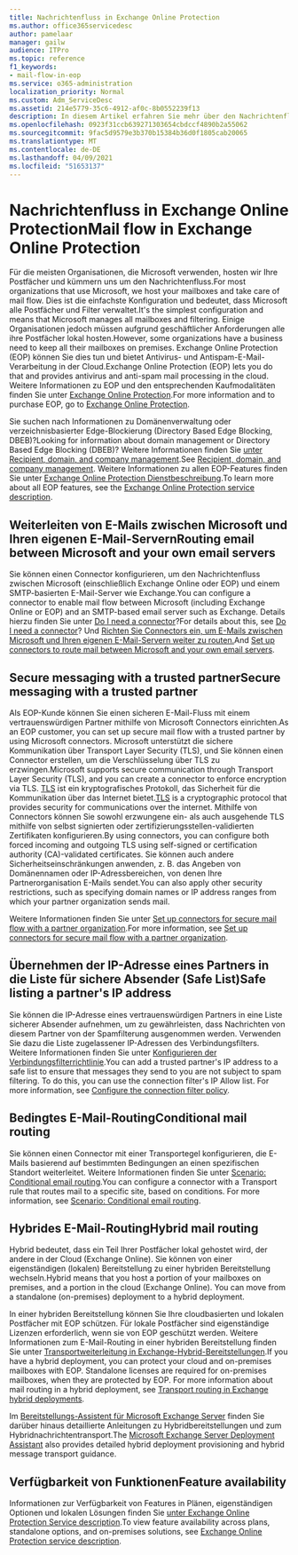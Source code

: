 ```yaml
---
title: Nachrichtenfluss in Exchange Online Protection
ms.author: office365servicedesc
author: pamelaar
manager: gailw
audience: ITPro
ms.topic: reference
f1_keywords:
- mail-flow-in-eop
ms.service: o365-administration
localization_priority: Normal
ms.custom: Adm_ServiceDesc
ms.assetid: 214e5779-35c6-4912-af0c-8b0552239f13
description: In diesem Artikel erfahren Sie mehr über den Nachrichtenfluss in Microsoft Exchange Online Protection (EOP).
ms.openlocfilehash: 0923f31ccb639271303654cbdccf4890b2a55062
ms.sourcegitcommit: 9fac5d9579e3b370b15384b36d0f1805cab20065
ms.translationtype: MT
ms.contentlocale: de-DE
ms.lasthandoff: 04/09/2021
ms.locfileid: "51653137"
---
```

# <a name="mail-flow-in-exchange-online-protection"></a><span data-ttu-id="c2d34-103">Nachrichtenfluss in Exchange Online Protection</span><span class="sxs-lookup"><span data-stu-id="c2d34-103">Mail flow in Exchange Online Protection</span></span>

<span data-ttu-id="c2d34-104">Für die meisten Organisationen, die Microsoft verwenden, hosten wir Ihre Postfächer und kümmern uns um den Nachrichtenfluss.</span><span class="sxs-lookup"><span data-stu-id="c2d34-104">For most organizations that use Microsoft, we host your mailboxes and take care of mail flow.</span></span> <span data-ttu-id="c2d34-105">Dies ist die einfachste Konfiguration und bedeutet, dass Microsoft alle Postfächer und Filter verwaltet.</span><span class="sxs-lookup"><span data-stu-id="c2d34-105">It's the simplest configuration and means that Microsoft manages all mailboxes and filtering.</span></span> <span data-ttu-id="c2d34-106">Einige Organisationen jedoch müssen aufgrund geschäftlicher Anforderungen alle ihre Postfächer lokal hosten.</span><span class="sxs-lookup"><span data-stu-id="c2d34-106">However, some organizations have a business need to keep all their mailboxes on premises.</span></span> <span data-ttu-id="c2d34-107">Exchange Online Protection (EOP) können Sie dies tun und bietet Antivirus- und Antispam-E-Mail-Verarbeitung in der Cloud.</span><span class="sxs-lookup"><span data-stu-id="c2d34-107">Exchange Online Protection (EOP) lets you do that and provides antivirus and anti-spam mail processing in the cloud.</span></span> <span data-ttu-id="c2d34-108">Weitere Informationen zu EOP und den entsprechenden Kaufmodalitäten finden Sie unter [Exchange Online Protection](https://products.office.com/exchange/exchange-email-security-spam-protection).</span><span class="sxs-lookup"><span data-stu-id="c2d34-108">For more information and to purchase EOP, go to [Exchange Online Protection](https://products.office.com/exchange/exchange-email-security-spam-protection).</span></span>
  
<span data-ttu-id="c2d34-109">Sie suchen nach Informationen zu Domänenverwaltung oder verzeichnisbasierter Edge-Blockierung (Directory Based Edge Blocking, DBEB)?</span><span class="sxs-lookup"><span data-stu-id="c2d34-109">Looking for information about domain management or Directory Based Edge Blocking (DBEB)?</span></span> <span data-ttu-id="c2d34-110">Weitere Informationen finden Sie [unter Recipient, domain, and company management](recipient-domain-and-company-management.md).</span><span class="sxs-lookup"><span data-stu-id="c2d34-110">See [Recipient, domain, and company management](recipient-domain-and-company-management.md).</span></span> <span data-ttu-id="c2d34-111">Weitere Informationen zu allen EOP-Features finden Sie unter [Exchange Online Protection Dienstbeschreibung](exchange-online-protection-service-description.md).</span><span class="sxs-lookup"><span data-stu-id="c2d34-111">To learn more about all EOP features, see the [Exchange Online Protection service description](exchange-online-protection-service-description.md).</span></span>
  
## <a name="routing-email-between-microsoft-and-your-own-email-servers"></a><span data-ttu-id="c2d34-112">Weiterleiten von E-Mails zwischen Microsoft und Ihren eigenen E-Mail-Servern</span><span class="sxs-lookup"><span data-stu-id="c2d34-112">Routing email between Microsoft and your own email servers</span></span>

<span data-ttu-id="c2d34-113">Sie können einen Connector konfigurieren, um den Nachrichtenfluss zwischen Microsoft (einschließlich Exchange Online oder EOP) und einem SMTP-basierten E-Mail-Server wie Exchange.</span><span class="sxs-lookup"><span data-stu-id="c2d34-113">You can configure a connector to enable mail flow between Microsoft (including Exchange Online or EOP) and an SMTP-based email server such as Exchange.</span></span> <span data-ttu-id="c2d34-114">Details hierzu finden Sie unter [Do I need a connector](/exchange/mail-flow-best-practices/use-connectors-to-configure-mail-flow/do-i-need-to-create-a-connector)?</span><span class="sxs-lookup"><span data-stu-id="c2d34-114">For details about this, see [Do I need a connector](/exchange/mail-flow-best-practices/use-connectors-to-configure-mail-flow/do-i-need-to-create-a-connector)?</span></span> <span data-ttu-id="c2d34-115">Und [Richten Sie Connectors ein, um E-Mails zwischen Microsoft und Ihren eigenen E-Mail-Servern weiter zu routen.](/exchange/mail-flow-best-practices/use-connectors-to-configure-mail-flow/set-up-connectors-to-route-mail)</span><span class="sxs-lookup"><span data-stu-id="c2d34-115">And [Set up connectors to route mail between Microsoft and your own email servers](/exchange/mail-flow-best-practices/use-connectors-to-configure-mail-flow/set-up-connectors-to-route-mail).</span></span>
  
## <a name="secure-messaging-with-a-trusted-partner"></a><span data-ttu-id="c2d34-116">Secure messaging with a trusted partner</span><span class="sxs-lookup"><span data-stu-id="c2d34-116">Secure messaging with a trusted partner</span></span>

<span data-ttu-id="c2d34-117">Als EOP-Kunde können Sie einen sicheren E-Mail-Fluss mit einem vertrauenswürdigen Partner mithilfe von Microsoft Connectors einrichten.</span><span class="sxs-lookup"><span data-stu-id="c2d34-117">As an EOP customer, you can set up secure mail flow with a trusted partner by using Microsoft connectors.</span></span> <span data-ttu-id="c2d34-118">Microsoft unterstützt die sichere Kommunikation über Transport Layer Security (TLS), und Sie können einen Connector erstellen, um die Verschlüsselung über TLS zu erzwingen.</span><span class="sxs-lookup"><span data-stu-id="c2d34-118">Microsoft supports secure communication through Transport Layer Security (TLS), and you can create a connector to enforce encryption via TLS.</span></span> <span data-ttu-id="c2d34-119">[TLS](/microsoft-365/compliance/exchange-online-uses-tls-to-secure-email-connections) ist ein kryptografisches Protokoll, das Sicherheit für die Kommunikation über das Internet bietet.</span><span class="sxs-lookup"><span data-stu-id="c2d34-119">[TLS](/microsoft-365/compliance/exchange-online-uses-tls-to-secure-email-connections) is a cryptographic protocol that provides security for communications over the internet.</span></span> <span data-ttu-id="c2d34-120">Mithilfe von Connectors können Sie sowohl erzwungene ein- als auch ausgehende TLS mithilfe von selbst signierten oder zertifizierungsstellen-validierten Zertifikaten konfigurieren.</span><span class="sxs-lookup"><span data-stu-id="c2d34-120">By using connectors, you can configure both forced incoming and outgoing TLS using self-signed or certification authority (CA)-validated certificates.</span></span> <span data-ttu-id="c2d34-121">Sie können auch andere Sicherheitseinschränkungen anwenden, z. B. das Angeben von Domänennamen oder IP-Adressbereichen, von denen Ihre Partnerorganisation E-Mails sendet.</span><span class="sxs-lookup"><span data-stu-id="c2d34-121">You can also apply other security restrictions, such as specifying domain names or IP address ranges from which your partner organization sends mail.</span></span> 
  
<span data-ttu-id="c2d34-122">Weitere Informationen finden Sie unter [Set up connectors for secure mail flow with a partner organization](/exchange/mail-flow-best-practices/use-connectors-to-configure-mail-flow/set-up-connectors-for-secure-mail-flow-with-a-partner).</span><span class="sxs-lookup"><span data-stu-id="c2d34-122">For more information, see [Set up connectors for secure mail flow with a partner organization](/exchange/mail-flow-best-practices/use-connectors-to-configure-mail-flow/set-up-connectors-for-secure-mail-flow-with-a-partner).</span></span>
  
## <a name="safe-listing-a-partners-ip-address"></a><span data-ttu-id="c2d34-123">Übernehmen der IP-Adresse eines Partners in die Liste für sichere Absender (Safe List)</span><span class="sxs-lookup"><span data-stu-id="c2d34-123">Safe listing a partner's IP address</span></span>

<span data-ttu-id="c2d34-p105">Sie können die IP-Adresse eines vertrauenswürdigen Partners in eine Liste sicherer Absender aufnehmen, um zu gewährleisten, dass Nachrichten von diesem Partner von der Spamfilterung ausgenommen werden. Verwenden Sie dazu die Liste zugelassener IP-Adressen des Verbindungsfilters. Weitere Informationen finden Sie unter [Konfigurieren der Verbindungsfilterrichtlinie](/microsoft-365/security/office-365-security/configure-the-connection-filter-policy).</span><span class="sxs-lookup"><span data-stu-id="c2d34-p105">You can add a trusted partner's IP address to a safe list to ensure that messages they send to you are not subject to spam filtering. To do this, you can use the connection filter's IP Allow list. For more information, see [Configure the connection filter policy](/microsoft-365/security/office-365-security/configure-the-connection-filter-policy).</span></span>
  
## <a name="conditional-mail-routing"></a><span data-ttu-id="c2d34-127">Bedingtes E-Mail-Routing</span><span class="sxs-lookup"><span data-stu-id="c2d34-127">Conditional mail routing</span></span>

<span data-ttu-id="c2d34-p106">Sie können einen Connector mit einer Transportegel konfigurieren, die E-Mails basierend auf bestimmten Bedingungen an einen spezifischen Standort weiterleitet. Weitere Informationen finden Sie unter [Scenario: Conditional email routing](/exchange/mail-flow-best-practices/use-connectors-to-configure-mail-flow/conditional-mail-routing).</span><span class="sxs-lookup"><span data-stu-id="c2d34-p106">You can configure a connector with a Transport rule that routes mail to a specific site, based on conditions. For more information, see [Scenario: Conditional email routing](/exchange/mail-flow-best-practices/use-connectors-to-configure-mail-flow/conditional-mail-routing).</span></span>
  
## <a name="hybrid-mail-routing"></a><span data-ttu-id="c2d34-130">Hybrides E-Mail-Routing</span><span class="sxs-lookup"><span data-stu-id="c2d34-130">Hybrid mail routing</span></span>

<span data-ttu-id="c2d34-p107">Hybrid bedeutet, dass ein Teil Ihrer Postfächer lokal gehostet wird, der andere in der Cloud (Exchange Online). Sie können von einer eigenständigen (lokalen) Bereitstellung zu einer hybriden Bereitstellung wechseln.</span><span class="sxs-lookup"><span data-stu-id="c2d34-p107">Hybrid means that you host a portion of your mailboxes on premises, and a portion in the cloud (Exchange Online). You can move from a standalone (on-premises) deployment to a hybrid deployment.</span></span>
  
<span data-ttu-id="c2d34-p108">In einer hybriden Bereitstellung können Sie Ihre cloudbasierten und lokalen Postfächer mit EOP schützen. Für lokale Postfächer sind eigenständige Lizenzen erforderlich, wenn sie von EOP geschützt werden. Weitere Informationen zum E-Mail-Routing in einer hybriden Bereitstellung finden Sie unter [Transportweiterleitung in Exchange-Hybrid-Bereitstellungen](/exchange/transport-routing).</span><span class="sxs-lookup"><span data-stu-id="c2d34-p108">If you have a hybrid deployment, you can protect your cloud and on-premises mailboxes with EOP. Standalone licenses are required for on-premises mailboxes, when they are protected by EOP. For more information about mail routing in a hybrid deployment, see [Transport routing in Exchange hybrid deployments](/exchange/transport-routing).</span></span>
  
<span data-ttu-id="c2d34-136">Im [Bereitstellungs-Assistent für Microsoft Exchange Server](/exchange/exchange-deployment-assistant) finden Sie darüber hinaus detaillierte Anleitungen zu Hybridbereitstellungen und zum Hybridnachrichtentransport.</span><span class="sxs-lookup"><span data-stu-id="c2d34-136">The [Microsoft Exchange Server Deployment Assistant](/exchange/exchange-deployment-assistant) also provides detailed hybrid deployment provisioning and hybrid message transport guidance.</span></span> 
  
## <a name="feature-availability"></a><span data-ttu-id="c2d34-137">Verfügbarkeit von Funktionen</span><span class="sxs-lookup"><span data-stu-id="c2d34-137">Feature availability</span></span>

<span data-ttu-id="c2d34-138">Informationen zur Verfügbarkeit von Features in Plänen, eigenständigen Optionen und lokalen Lösungen finden Sie [unter Exchange Online Protection Service description](exchange-online-protection-service-description.md).</span><span class="sxs-lookup"><span data-stu-id="c2d34-138">To view feature availability across plans, standalone options, and on-premises solutions, see [Exchange Online Protection service description](exchange-online-protection-service-description.md).</span></span>